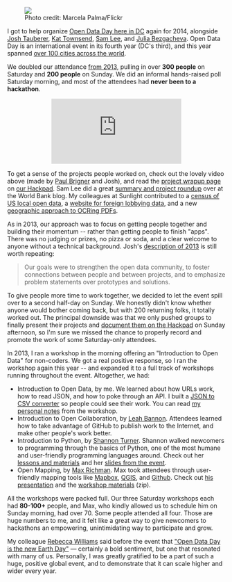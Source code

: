 <figure>
<img src="https://konklone.com/assets/images/blog/opendata-earth-day.png" class="border block" />
<figcaption>Photo credit: Marcela Palma/Flickr</figcaption>
</figure>

I got to help organize [Open Data Day here in DC](http://dc.opendataday.org/) again for 2014, alongside [Josh Tauberer](https://twitter.com/joshdata), [Kat Townsend](https://twitter.com/diplokat), [Sam Lee](https://twitter.com/OpenNotion), and [Julia Bezgacheva](https://twitter.com/ulkins). Open Data Day is an international event in its fourth year (DC's third), and this year spanned [over 100 cities across the world](http://eaves.ca/2014/02/16/open-data-day-in-110-cities-worldwide-heres-6-things-to-do/).

We doubled our attendance [from 2013](https://konklone.com/post/open-data-day-dc-2013), pulling in over **300 people** on Saturday and **200 people** on Sunday. We did an informal hands-raised poll Saturday morning, and most of the attendees had **never been to a hackathon**.

<p style="text-align: center"><iframe class="youtube" src="https://www.youtube.com/embed/0ikspT6en3k" frameborder="0" allowfullscreen></iframe></p>

To get a sense of the projects people worked on, check out the lovely video above (made by [Paul Brigner](http://www.internetsociety.org/who-we-are/staff/paul-brigner) and Josh), and read the [project wrapup page](https://opendatadaydc.hackpad.com/Weekend-Wrap-up-2014-TdM5J8AwyfN) on [our Hackpad](https://opendatadaydc.hackpad.com). Sam Lee did a great [summary and project roundup](http://blogs.worldbank.org/opendata/open-data-community-grows-together-stays-together) over at the World Bank blog. My colleagues at Sunlight contributed to a [census of US local open data](http://us-city.census.okfn.org/place/washingtondc), a [website for foreign lobbying data](https://github.com/sunlightlabs/bulgogi), and a new [geographic approach to OCRing PDFs](https://github.com/pdfliberation/whatwordwhere).

As in 2013, our approach was to focus on getting people together and building their momentum -- rather than getting people to finish "apps". There was no judging or prizes, no pizza or soda, and a clear welcome to anyone without a technical background. Josh's [description of 2013](http://razor.occams.info/blog/2013/03/02/open-data-day-2013-hackathon-recap/) is still worth repeating:

> Our goals were to strengthen the open data community, to foster connections between people and between projects, and to emphasize problem statements over prototypes and solutions.

To give people more time to work together, we decided to let the event spill over to a second half-day on Sunday. We honestly didn't know whether anyone would bother coming back, but with 200 returning folks, it totally worked out. The principal downside was that we only pushed groups to finally present their projects and [document them on the Hackpad](https://opendatadaydc.hackpad.com/Weekend-Wrap-up-2014-TdM5J8AwyfN) on Sunday afternoon, so I'm sure we missed the chance to properly record and promote the work of some Saturday-only attendees.

In 2013, I ran a workshop in the morning offering an "Introduction to Open Data" for non-coders. We got a real positive response, so I ran the workshop again this year -- and expanded it to a full track of workshops running throughout the event. Altogether, we had:

* Introduction to Open Data, by me. We learned about how URLs work, how to read JSON, and how to poke through an API. I built a [JSON to CSV converter](http://konklone.io/json/) so people could see their work. You can read [my personal notes](https://gist.github.com/konklone/9238795) from the workshop.
* Introduction to Open Collaboration, by [Leah Bannon](https://twitter.com/leahbannon). Attendees learned how to take advantage of GitHub to publish work to the Internet, and make other people's work better.
* Introduction to Python, by [Shannon Turner](https://twitter.com/svt827). Shannon walked newcomers to programming through the basics of Python, one of the most humane and user-friendly programming languages around. Check out her [lessons and materials](https://github.com/shannonturner/python-lessons) and her [slides from the event](https://www.dropbox.com/s/zyeu9vw6qjttfrk/Intro%20to%20Python%202014%20Feb%2022%20Open%20Data%20Day.ppt).
* Open Mapping, by [Max Richman](https://twitter.com/richmanmax). Max took attendees through user-friendly mapping tools like [Mapbox](https://mapbox.com), [QGIS](http://www.qgis.org/), and [Github](https://help.github.com/articles/mapping-geojson-files-on-github). Check out [his presentation](https://docs.google.com/presentation/d/1RCga6YVULNJ_TD7WifIRAVHYm_FAKR7iJZvDRpnhaHk/edit#slide=id.p) and the [workshop materials](https://dl.dropboxusercontent.com/u/15148850/OpenDataDay_MappingDemo_Materials.zip) (zip).

All the workshops were packed full. Our three Saturday workshops each had **80-100+** people, and Max, who kindly allowed us to schedule him on Sunday morning, had over 70. Some people attended all four. Those are huge numbers to me, and it felt like a great way to give newcomers to hackathons an empowering, unintimidating way to participate and grow.

My colleague [Rebecca Williams](https://twitter.com/internetrebecca) said before the event that ["Open Data Day is the new Earth Day"](http://sunlightfoundation.com/blog/2014/02/21/open-data-day-is-the-new-earth-day/) — certainly a bold sentiment, but one that resonated with many of us. Personally, I was greatly gratified to be a part of such a huge, positive global event, and to demonstrate that it can scale higher and wider every year.
